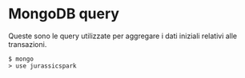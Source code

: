# MongoDB query
Queste sono le query utilizzate per aggregare i dati iniziali relativi alle transazioni.

```
$ mongo
> use jurassicspark
```
